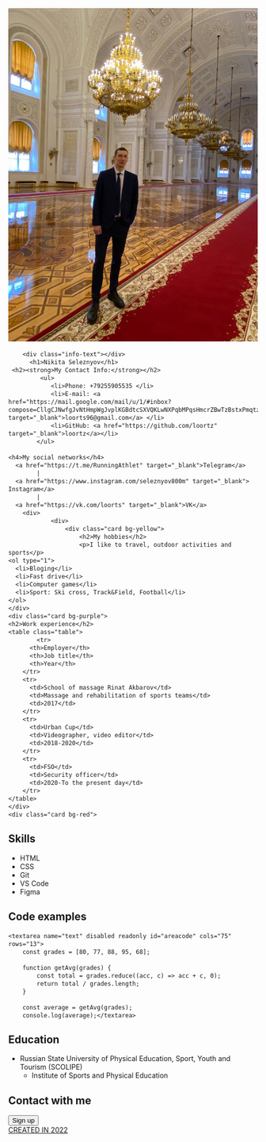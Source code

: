 <!DOCTYPE html>
<html lang="en">
  <head>
    <meta charset="UTF-8" />
    <meta http-equiv="X-UA-Compatible" content="IE=edge" />
    <meta name="viewport" content="width=device-width, initial-scale=1.0" />
    <title>Nikita CV</title>
		<link rel="stylesheet" href="style.css">
  </head>
  <body>
		<div class="container">
		</div class="info"> 	
        <img src="Nikita.jpg" alt="This my photo" class="avatar" />

        <div class="info-text"></div>
          <h1>Nikita Seleznyov</h1>
     <h2><strong>My Contact Info:</strong></h2>
			 <ul>
				<li>Phone: +79255905535 </li>
				<li>E-mail: <a href="https://mail.google.com/mail/u/1/#inbox?compose=CllgCJNwfgJvNtHmpWgJvplKGBdtcSXVQKLwNXPqbMPqsHmcrZBwTzBstxPmqtzRWGJSMhFbCrL" target="_blank">loorts96@gmail.com</a> </li>
				<li>GitHub: <a href="https://github.com/loortz" target="_blank">loortz</a></li>
			</ul>
        
    <h4>My social networks</h4>
      <a href="https://t.me/RunningAthlet" target="_blank">Telegram</a>
			|
      <a href="https://www.instagram.com/seleznyov800m" target="_blank"> Instagram</a>
			|
      <a href="https://vk.com/loorts" target="_blank">VK</a>
		<div>
				<div>
					<div class="card bg-yellow">
						<h2>My hobbies</h2>
						<p>I like to travel, outdoor activities and sports</p>
    <ol type="1">
      <li>Bloging</li>
      <li>Fast drive</li>
      <li>Computer games</li>
      <li>Sport: Ski cross, Track&Field, Football</li>
    </ol>
	</div>
	<div class="card bg-purple">
    <h2>Work experience</h2>
    <table class="table">
			<tr>
          <th>Employer</th>
          <th>Job title</th>
          <th>Year</th>
        </tr>
        <tr>
          <td>School of massage Rinat Akbarov</td>
          <td>Massage and rehabilitation of sports teams</td>
          <td>2017</td>
        </tr>
        <tr>
          <td>Urban Cup</td>
          <td>Videographer, video editor</td>
          <td>2018-2020</td>
        </tr>
        <tr>
          <td>FSO</td>
          <td>Security officer</td>
          <td>2020-To the present day</td>
        </tr>
    </table>
	</div>
	<div class="card bg-red">
<h2>Skills</h2>
<ul>
	<li>HTML</li>
	<li>CSS</li>
	<li>Git</li>
	<li>VS Code</li>
	<li>Figma</li>
</ul>
		</div>
<div class="card bg-grey">
<h2>Code examples</h2>

	<textarea name="text" disabled readonly id="areacode" cols="75" rows="13">
		const grades = [80, 77, 88, 95, 68];

		function getAvg(grades) {
			const total = grades.reduce((acc, c) => acc + c, 0);
			return total / grades.length;
		}
		
		const average = getAvg(grades);
		console.log(average);</textarea>
</div>
<div class="card bg-brown">
	<h2>Education</h2>
	<ul><li>Russian State University of Physical Education, Sport, Youth and Tourism (SCOLIPE)
		<ul>
			<li>Institute of Sports and Physical Education</li>
		</ul>
	</li></ul>
</div>
<footer>
	<div class="contact">
    <h2>Contact with me</h2>
 <form action="https://mail.google.com/mail/u/1/#inbox?compose=CllgCJNwfgJvNtHmpWgJvplKGBdtcSXVQKLwNXPqbMPqsHmcrZBwTzBstxPmqtzRWGJSMhFbCrL" target="_blank">
   <!--<div class="row">
    <div class="form-group">
       <label for="name">Your name:</label>   
       <input type="text" id="name" placeholder="Enter your name...">
      </div>
		<div class="form-group">
<label for="email">Your Email</label>
<input type="email" id="email" placeholder="Enter email...">
   </div>
</div>

<div class="form-group">
<label for="text">Your message</label>

<textarea id="text" cols="15" rows="2"></textarea> 
</div>
		--> 
       <input class="btn" type="submit" value="Sign up">
      </form>
   </div>
</div>
	<object data="rs_school_js.svg" type="image/svg+xml" >
</object>
		<div id="right"><a href="https://rs.school/js/"target="_blank">CREATED IN 2022</a></div>
</footer>
 </body>
</html>